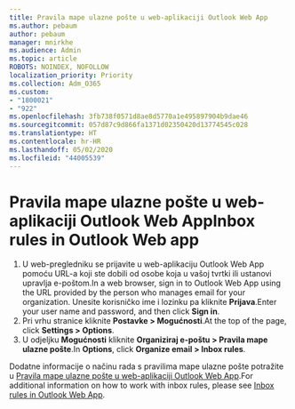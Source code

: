 ```yaml
---
title: Pravila mape ulazne pošte u web-aplikaciji Outlook Web App
ms.author: pebaum
author: pebaum
manager: mnirkhe
ms.audience: Admin
ms.topic: article
ROBOTS: NOINDEX, NOFOLLOW
localization_priority: Priority
ms.collection: Adm_O365
ms.custom:
- "1800021"
- "922"
ms.openlocfilehash: 3fb738f0571d8ae8d5770a1e495897904b9dae46
ms.sourcegitcommit: 057d87c9d866fa1371d02350420d13774545c028
ms.translationtype: HT
ms.contentlocale: hr-HR
ms.lasthandoff: 05/02/2020
ms.locfileid: "44005539"
---
```

# <a name="inbox-rules-in-outlook-web-app"></a><span data-ttu-id="58c0f-102">Pravila mape ulazne pošte u web-aplikaciji Outlook Web App</span><span class="sxs-lookup"><span data-stu-id="58c0f-102">Inbox rules in Outlook Web app</span></span>

1. <span data-ttu-id="58c0f-103">U web-pregledniku se prijavite u web-aplikaciju Outlook Web App pomoću URL-a koji ste dobili od osobe koja u vašoj tvrtki ili ustanovi upravlja e-poštom.</span><span class="sxs-lookup"><span data-stu-id="58c0f-103">In a web browser, sign in to Outlook Web App using the URL provided by the person who manages email for your organization.</span></span> <span data-ttu-id="58c0f-104">Unesite korisničko ime i lozinku pa kliknite **Prijava**.</span><span class="sxs-lookup"><span data-stu-id="58c0f-104">Enter your user name and password, and then click **Sign in**.</span></span>
2. <span data-ttu-id="58c0f-105">Pri vrhu stranice kliknite **Postavke > Mogućnosti**.</span><span class="sxs-lookup"><span data-stu-id="58c0f-105">At the top of the page, click **Settings > Options**.</span></span>
3. <span data-ttu-id="58c0f-106">U odjeljku **Mogućnosti** kliknite **Organiziraj e-poštu > Pravila mape ulazne pošte**.</span><span class="sxs-lookup"><span data-stu-id="58c0f-106">In **Options**, click **Organize email > Inbox rules**.</span></span>

<span data-ttu-id="58c0f-107">Dodatne informacije o načinu rada s pravilima mape ulazne pošte potražite u [Pravila mape ulazne pošte u web-aplikaciji Outlook Web App](https://support.office.com/article/inbox-rules-in-outlook-web-app-edea3d17-00c9-434b-b9b7-26ee8d9f5622).</span><span class="sxs-lookup"><span data-stu-id="58c0f-107">For additional information on how to work with inbox rules, please see [Inbox rules in Outlook Web App](https://support.office.com/article/inbox-rules-in-outlook-web-app-edea3d17-00c9-434b-b9b7-26ee8d9f5622).</span></span>
